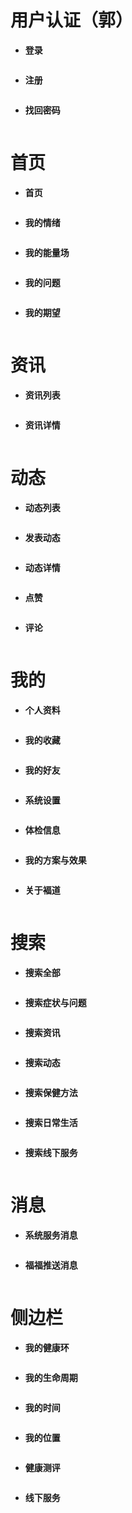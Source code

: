 用户认证（郭）
======

- **登录**

  ```text
  
  ```

- **注册**

  ```text
  
  ```

- **找回密码**

  ```text
  
  ```

首页
======

- **首页**

  ```
  
  ```

- **我的情绪**

  ```
  
  ```

- **我的能量场**

  ```
  
  ```

- **我的问题**

  ```
  
  ```

- **我的期望**

  ```
  
  ```

资讯
======

- **资讯列表**

  ```
  
  ```

- **资讯详情**

  ```
  
  ```

动态
======

- **动态列表**

  ```
  
  ```

- **发表动态**

  ```
  
  ```
  
- **动态详情**

  ```
  
  ```
  
- **点赞**

  ```
  
  ```
    
- **评论**

  ```
  
  ```
  
我的
======

- **个人资料**
  
  ```
  
  ```
  
- **我的收藏**

  ```
  
  ```
  
- **我的好友**
 
  ```
  
  ```
  
- **系统设置**
 
  ```
  
  ```
  
- **体检信息**
 
  ```
  
  ```
  
- **我的方案与效果**
 
  ```
  
  ```
  
- **关于褔道**
 
  ```
  
  ```

搜索
======
   
- **搜索全部**

  ```
  
  ```
    
- **搜索症状与问题**

  ```
  
  ```
    
- **搜索资讯**

  ```
  
  ```
    
- **搜索动态**

  ```
  
  ```
    
- **搜索保健方法**

  ```
  
  ```
    
- **搜索日常生活**

  ```
  
  ```
    
- **搜索线下服务**

  ```
  
  ```

消息
======
    
- **系统服务消息**

  ```
  
  ```
    
- **福福推送消息**

  ```
  
  ```

侧边栏
======
    
- **我的健康环**

  ```
  
  ```
    
- **我的生命周期**

  ```
  
  ``` 
    
- **我的时间**

  ```
  
  ```
    
- **我的位置**

  ```
  
  ```
    
- **健康测评**

  ```
  
  ```
    
- **线下服务**

  ```
  
  ``` 
